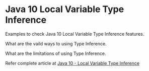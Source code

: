 # Java 10 Local Variable Type Inference

Examples to check Java 10 Local Variable Type Inference features. 

What are the vaild ways to using Type Inference.

What are the limitations of using Type Inference.

Refer complete article at [Java 10 - Local Variable Type Inference](http://www.bytestree.com/core-java/java-10-local-variable-type-inference/)
